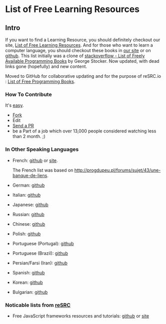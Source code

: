 List of Free Learning Resources
===

Intro
---

If you want to find a Learning Resource, you should definitely checkout our site, [List of Free Learning Resources](http://resrc.io).
And for those who want to learn a computer language, you should checkout these books in [our site](http://resrc.io/list/10/list-of-free-programming-books/) or on [github](https://github.com/vhf/free-programming-books/blob/master/free-programming-books.md).
This list initially was a clone of [stackoverflow - List of Freely Available Programming Books](http://stackoverflow.com/questions/194812/list-of-freely-available-programming-books/392926#392926) by George Stocker. Now updated, with dead links gone (hopefully) and new content.

Moved to GitHub for collaborative updating and for the purpose of reSRC.io : [List of Free Programming Books](http://resrc.io/list/10/list-of-free-programming-books/).


### How To Contribute
It's [easy](https://github.com/vhf/free-programming-books/wiki/Contribution).
- [Fork](https://help.github.com/articles/fork-a-repo)
- Edit
- [Send a PR](https://help.github.com/articles/using-pull-requests  )
- be a Part of a job which over 13,000 people considered watching less than 2 month. ;)


### In Other Speaking Languages

+ French: [github](https://github.com/vhf/free-programming-books/blob/master/free-programming-books-fr.md) or [site](http://resrc.io/list/33/livres-gratuits-sur-la-programmation/).

    The French list was based on <http://progdupeu.pl/forums/sujet/43/une-banque-de-liens>.
+ German: [github](https://github.com/vhf/free-programming-books/blob/master/free-programming-books-de.md)

+ Italian: [github](https://github.com/vhf/free-programming-books/blob/master/free-programming-books-it.md)

+ Japanese: [github](https://github.com/vhf/free-programming-books/blob/master/free-programming-books-ja.md)

+ Russian: [github](https://github.com/vhf/free-programming-books/blob/master/free-programming-books-ru.md)

+ Chinese: [github](https://github.com/vhf/free-programming-books/blob/master/free-programming-books-zh.md)

+ Polish: [github](https://github.com/vhf/free-programming-books/blob/master/free-programming-books-pl.md)

+ Portuguese (Portugal): [github](https://github.com/vhf/free-programming-books/blob/master/free-programming-books-pt_PT.md)

+ Portuguese (Brazil): [github](https://github.com/vhf/free-programming-books/blob/master/free-programming-books-pt_BR.md)

+ Persian/Farsi (Iran): [github](https://github.com/vhf/free-programming-books/blob/master/free-programming-books-fa_IR.md)

+ Spanish: [github](https://github.com/vhf/free-programming-books/blob/master/free-programming-books-es.md)

+ Korean: [github](https://github.com/vhf/free-programming-books/blob/master/free-programming-books-ko.md)

+ Bulgarian: [github](https://github.com/vhf/free-programming-books/blob/master/free-programming-books-bg.md)

### Noticable lists from [reSRC](http://resrc.io/)

+ Free JavaScript frameworks resources and tutorials: [github](https://github.com/vhf/free-programming-books/blob/master/javascript-frameworks-resources.md) or [site](http://resrc.io/list/18/javascript-frameworks/)

